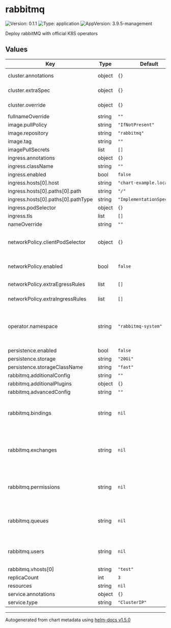 # rabbitmq

![Version: 0.1.1](https://img.shields.io/badge/Version-0.1.1-informational?style=flat-square) ![Type: application](https://img.shields.io/badge/Type-application-informational?style=flat-square) ![AppVersion: 3.9.5-management](https://img.shields.io/badge/AppVersion-3.9.5--management-informational?style=flat-square)

Deploy rabbitMQ with official K8S operators

## Values

| Key | Type | Default | Description |
|-----|------|---------|-------------|
| cluster.annotations | object | `{}` | cluster CRD annotations |
| cluster.extraSpec | object | `{}` | cluster CRD extra spec |
| cluster.override | object | `{}` | cluster CRD spec.override |
| fullnameOverride | string | `""` |  |
| image.pullPolicy | string | `"IfNotPresent"` |  |
| image.repository | string | `"rabbitmq"` |  |
| image.tag | string | `""` |  |
| imagePullSecrets | list | `[]` |  |
| ingress.annotations | object | `{}` |  |
| ingress.className | string | `""` |  |
| ingress.enabled | bool | `false` |  |
| ingress.hosts[0].host | string | `"chart-example.local"` |  |
| ingress.hosts[0].paths[0].path | string | `"/"` |  |
| ingress.hosts[0].paths[0].pathType | string | `"ImplementationSpecific"` |  |
| ingress.podSelector | object | `{}` |  |
| ingress.tls | list | `[]` |  |
| nameOverride | string | `""` |  |
| networkPolicy.clientPodSelector | object | `{}` | specify AMQP port selector (full open else) |
| networkPolicy.enabled | bool | `false` | enable network policy |
| networkPolicy.extraEgressRules | list | `[]` | add extra NP egress rules |
| networkPolicy.extraIngressRules | list | `[]` | add extra NP ingress rules |
| operator.namespace | string | `"rabbitmq-system"` | namespace where is the operator (used by network-policy) |
| persistence.enabled | bool | `false` |  |
| persistence.storage | string | `"20Gi"` |  |
| persistence.storageClassName | string | `"fast"` |  |
| rabbitmq.additionalConfig | string | `""` |  |
| rabbitmq.additionalPlugins | object | `{}` |  |
| rabbitmq.advancedConfig | string | `""` |  |
| rabbitmq.bindings | string | `nil` | Define bindings (name only for K8S object) |
| rabbitmq.exchanges | string | `nil` | Define exchanges (name is the real exchange name) |
| rabbitmq.permissions | string | `nil` | Define permissions (name only for K8S object) |
| rabbitmq.queues | string | `nil` | Define queues (name is the real queue name) |
| rabbitmq.users | string | `nil` | Define users (name only for K8S object) |
| rabbitmq.vhosts[0] | string | `"test"` |  |
| replicaCount | int | `3` |  |
| resources | string | `nil` |  |
| service.annotations | object | `{}` |  |
| service.type | string | `"ClusterIP"` |  |

----------------------------------------------
Autogenerated from chart metadata using [helm-docs v1.5.0](https://github.com/norwoodj/helm-docs/releases/v1.5.0)
